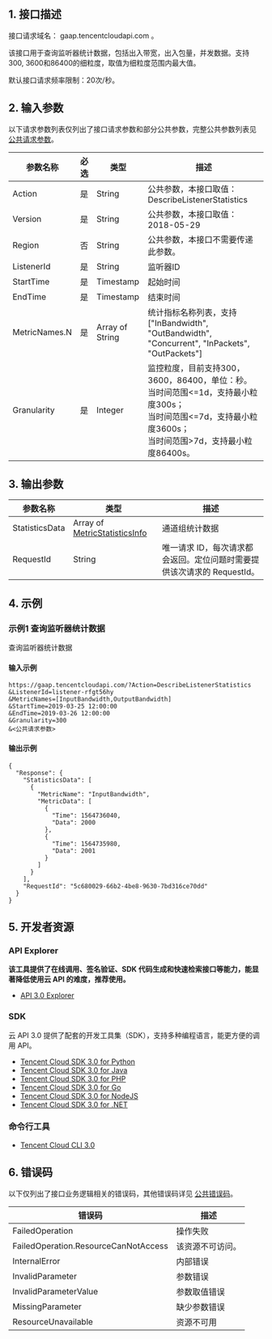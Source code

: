 ## 1. 接口描述

接口请求域名： gaap.tencentcloudapi.com 。

该接口用于查询监听器统计数据，包括出入带宽，出入包量，并发数据。支持300, 3600和86400的细粒度，取值为细粒度范围内最大值。

默认接口请求频率限制：20次/秒。

## 2. 输入参数

以下请求参数列表仅列出了接口请求参数和部分公共参数，完整公共参数列表见 [公共请求参数](/document/api/608/36935)。

| 参数名称 | 必选 | 类型 | 描述 |
|---------|---------|---------|---------|
| Action | 是 | String | 公共参数，本接口取值：DescribeListenerStatistics |
| Version | 是 | String | 公共参数，本接口取值：2018-05-29 |
| Region | 否 | String | 公共参数，本接口不需要传递此参数。 |
| ListenerId | 是 | String | 监听器ID |
| StartTime | 是 | Timestamp | 起始时间 |
| EndTime | 是 | Timestamp | 结束时间 |
| MetricNames.N | 是 | Array of String | 统计指标名称列表，支持["InBandwidth", "OutBandwidth", "Concurrent", "InPackets", "OutPackets"] |
| Granularity | 是 | Integer | 监控粒度，目前支持300，3600，86400，单位：秒。<br/>当时间范围<=1d，支持最小粒度300s；<br/>当时间范围<=7d，支持最小粒度3600s；<br/>当时间范围>7d，支持最小粒度86400s。 |

## 3. 输出参数

| 参数名称 | 类型 | 描述 |
|---------|---------|---------|
| StatisticsData | Array of [MetricStatisticsInfo](/document/api/608/37023#MetricStatisticsInfo) | 通道组统计数据|
| RequestId | String | 唯一请求 ID，每次请求都会返回。定位问题时需要提供该次请求的 RequestId。|

## 4. 示例

### 示例1 查询监听器统计数据

查询监听器统计数据

#### 输入示例

```
https://gaap.tencentcloudapi.com/?Action=DescribeListenerStatistics
&ListenerId=listener-rfgt56hy
&MetricNames=[InputBandwidth,OutputBandwidth]
&StartTime=2019-03-25 12:00:00
&EndTime=2019-03-26 12:00:00
&Granularity=300
&<公共请求参数>
```

#### 输出示例

```
{
  "Response": {
    "StatisticsData": [
      {
        "MetricName": "InputBandwidth",
        "MetricData": [
          {
            "Time": 1564736040,
            "Data": 2000
          },
          {
            "Time": 1564735980,
            "Data": 2001
          }
        ]
      }
    ],
    "RequestId": "5c680029-66b2-4be8-9630-7bd316ce70dd"
  }
}
```


## 5. 开发者资源

### API Explorer

**该工具提供了在线调用、签名验证、SDK 代码生成和快速检索接口等能力，能显著降低使用云 API 的难度，推荐使用。**

* [API 3.0 Explorer](https://console.cloud.tencent.com/api/explorer?Product=gaap&Version=2018-05-29&Action=DescribeListenerStatistics)

### SDK

云 API 3.0 提供了配套的开发工具集（SDK），支持多种编程语言，能更方便的调用 API。

* [Tencent Cloud SDK 3.0 for Python](https://github.com/TencentCloud/tencentcloud-sdk-python)
* [Tencent Cloud SDK 3.0 for Java](https://github.com/TencentCloud/tencentcloud-sdk-java)
* [Tencent Cloud SDK 3.0 for PHP](https://github.com/TencentCloud/tencentcloud-sdk-php)
* [Tencent Cloud SDK 3.0 for Go](https://github.com/TencentCloud/tencentcloud-sdk-go)
* [Tencent Cloud SDK 3.0 for NodeJS](https://github.com/TencentCloud/tencentcloud-sdk-nodejs)
* [Tencent Cloud SDK 3.0 for .NET](https://github.com/TencentCloud/tencentcloud-sdk-dotnet)

### 命令行工具

* [Tencent Cloud CLI 3.0](https://cloud.tencent.com/document/product/440/6176)

## 6. 错误码

以下仅列出了接口业务逻辑相关的错误码，其他错误码详见 [公共错误码](/document/api/608/36938#.E5.85.AC.E5.85.B1.E9.94.99.E8.AF.AF.E7.A0.81)。

| 错误码 | 描述 |
|---------|---------|
| FailedOperation | 操作失败 |
| FailedOperation.ResourceCanNotAccess | 该资源不可访问。 |
| InternalError | 内部错误 |
| InvalidParameter | 参数错误 |
| InvalidParameterValue | 参数取值错误 |
| MissingParameter | 缺少参数错误 |
| ResourceUnavailable | 资源不可用 |
